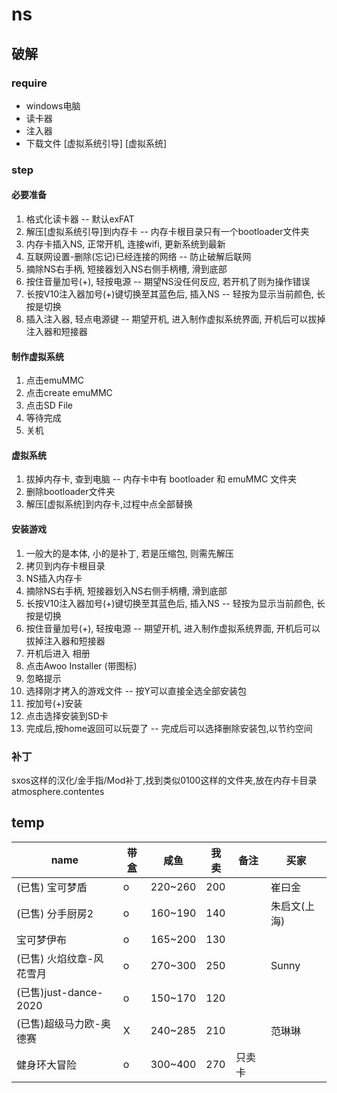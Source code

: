 # ns

## 破解

### require

- windows电脑
- 读卡器
- 注入器
- 下载文件 [虚拟系统引导] [虚拟系统]

### step

#### 必要准备

1. 格式化读卡器 -- 默认exFAT
2. 解压[虚拟系统引导]到内存卡 -- 内存卡根目录只有一个bootloader文件夹
3. 内存卡插入NS, 正常开机, 连接wifi, 更新系统到最新
4. 互联网设置-删除(忘记)已经连接的网络 -- 防止破解后联网
5. 摘除NS右手柄, 短接器划入NS右侧手柄槽, 滑到底部
6. 按住音量加号(+), 轻按电源 -- 期望NS没任何反应, 若开机了则为操作错误
7. 长按V10注入器加号(+)键切换至其蓝色后, 插入NS -- 轻按为显示当前颜色, 长按是切换
8. 插入注入器, 轻点电源键 -- 期望开机, 进入制作虚拟系统界面, 开机后可以拔掉注入器和短接器

#### 制作虚拟系统

1. 点击emuMMC
2. 点击create emuMMC
3. 点击SD File
4. 等待完成
5. 关机

#### 虚拟系统

1. 拔掉内存卡, 查到电脑 -- 内存卡中有 bootloader 和 emuMMC 文件夹
2. 删除bootloader文件夹
3. 解压[虚拟系统]到内存卡,过程中点全部替换

#### 安装游戏

1. 一般大的是本体, 小的是补丁, 若是压缩包, 则需先解压
2. 拷贝到内存卡根目录
3. NS插入内存卡
4. 摘除NS右手柄, 短接器划入NS右侧手柄槽, 滑到底部
5. 长按V10注入器加号(+)键切换至其蓝色后, 插入NS -- 轻按为显示当前颜色, 长按是切换
6. 按住音量加号(+), 轻按电源 -- 期望开机, 进入制作虚拟系统界面, 开机后可以拔掉注入器和短接器
7. 开机后进入 相册
8. 点击Awoo Installer (带图标)
9. 忽略提示
10. 选择刚才拷入的游戏文件 -- 按Y可以直接全选全部安装包
11. 按加号(+)安装
12. 点击选择安装到SD卡
13. 完成后,按home返回可以玩耍了 -- 完成后可以选择删除安装包,以节约空间

### 补丁

sxos这样的汉化/金手指/Mod补丁,找到类似0100这样的文件夹,放在内存卡目录 atmosphere.contentes

## temp

| name                     | 带盒 | 咸鱼    | 我卖 | 备注   | 买家         |
| ------------------------ | ---- | ------- | ---- | ------ | ------------ |
| (已售) 宝可梦盾          | o    | 220~260 | 200  |        | 崔曰金       |
| (已售) 分手厨房2         | o    | 160~190 | 140  |        | 朱启文(上海) |
| 宝可梦伊布               | o    | 165~200 | 130  |
| (已售) 火焰纹章-风花雪月 | o    | 270~300 | 250  |        | Sunny        |
| (已售)just-dance-2020          | o    | 150~170 | 120  |
| (已售)超级马力欧-奥德赛        | X    | 240~285 | 210  |        | 范琳琳       |
| 健身环大冒险             | o    | 300~400 | 270  | 只卖卡 |




